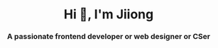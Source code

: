 <h1 align="center">Hi 👋, I'm Jiiong</h1>
<h3 align="center">A passionate frontend developer or web designer or CSer</h3>

<p align="left">
</p>
